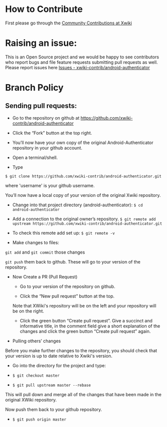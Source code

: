 # How to Contribute

First please go through the [Community Contributions at Xwiki](https://dev.xwiki.org/xwiki/bin/view/Community/Contributing)

# Raising an issue:
 This is an Open Source project and we would be happy to see contributors who report bugs and file feature requests submitting pull requests as well.
 Please report issues here [Issues - xwiki-contrib/android-authenticator](https://jira.xwiki.org/projects/ANDAUTH/issues)

# Branch Policy

## Sending pull requests:

* Go to the repository on github at https://github.com/xwiki-contrib/android-authenticator

* Click the “Fork” button at the top right.

* You’ll now have your own copy of the original Android-Authenticator repository in your github account.

* Open a terminal/shell.

* Type

`$ git clone https://github.com/xwiki-contrib/android-authenticator.git`

where 'username' is your github username.

You’ll now have a local copy of your version of the original Xwiki repository.

* Change into that project directory (android-authenticator): `$ cd android-authenticator`

* Add a connection to the original owner’s repository. `$ git remote add upstream https://github.com/xwiki-contrib/android-authenticator.git`

* To check this remote add set up: `$ git remote -v`

* Make changes to files:

`git add` and `git commit` those changes

`git push` them back to github. These will go to your version of the repository.

* Now Create a PR (Pull Request)

  * Go to your version of the repository on github.

  * Click the “New pull request” button at the top.

  Note that XWiki's repository will be on the left and your repository will be on the right.

  * Click the green button “Create pull request”. Give a succinct and informative title, in the comment field give a short explanation of the changes and click the green button “Create pull request” again.

* Pulling others’ changes

Before you make further changes to the repository, you should check that your version is up to date relative to Xwiki's version.

* Go into the directory for the project and type:

* `$ git checkout master`

* `$ git pull upstream master --rebase`

This will pull down and merge all of the changes that have been made in the original XWiki repository.

Now push them back to your github repository.

* `$ git push origin master`
